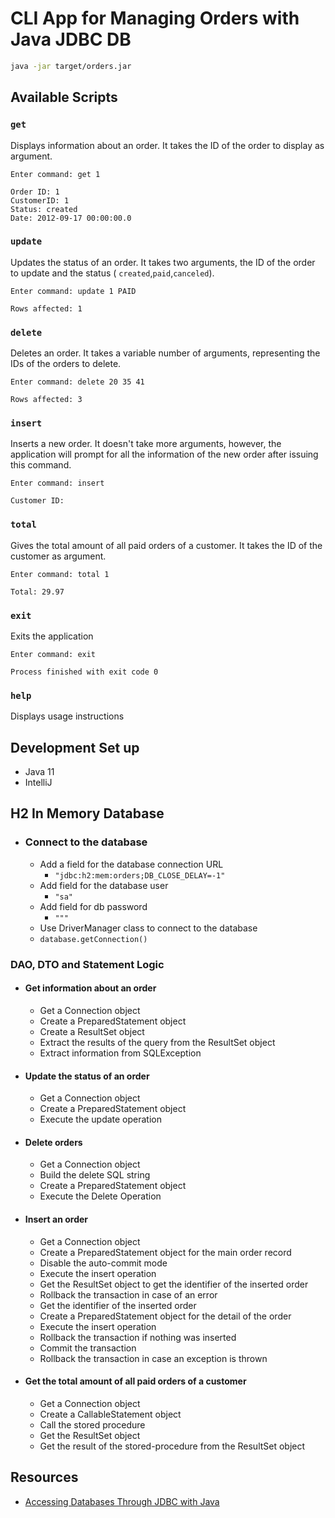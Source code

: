 # CLI App for Managing Orders with Java JDBC DB

```bash
java -jar target/orders.jar
```

## Available Scripts

### `get`

Displays information about an order.
It takes the ID of the order to display as argument.

```shell
Enter command: get 1

Order ID: 1
CustomerID: 1
Status: created
Date: 2012-09-17 00:00:00.0
```

### `update`

Updates the status of an order. It takes two arguments, the ID of the order to update and the status (
`created`,`paid`,`canceled`).

```shell
Enter command: update 1 PAID

Rows affected: 1
```

### `delete`

Deletes an order. It takes a variable number of arguments, representing the IDs of the orders to delete.

```shell
Enter command: delete 20 35 41

Rows affected: 3
```

### `insert`

Inserts a new order. It doesn't take more arguments, however, the application will prompt for all the information of the
new order after issuing this command.

```shell
Enter command: insert

Customer ID:
```

### `total`

Gives the total amount of all paid orders of a customer. It takes the ID of the customer as argument.

```shell
Enter command: total 1

Total: 29.97
```

### `exit`

Exits the application

```shell
Enter command: exit

Process finished with exit code 0
```

### `help`

Displays usage instructions

## Development Set up

* Java 11
* IntelliJ

## H2 In Memory Database

* ### Connect to the database
    * Add a field for the database connection URL
        * `"jdbc:h2:mem:orders;DB_CLOSE_DELAY=-1"`
    * Add field for the database user
        * `"sa"`
    * Add field for db password
        * `"""`
    * Use DriverManager class to connect to the database
    * `database.getConnection()`

### DAO, DTO and Statement Logic

* #### Get information about an order
    * Get a Connection object
    * Create a PreparedStatement object
    * Create a ResultSet object
    * Extract the results of the query from the ResultSet object
    * Extract information from SQLException

* #### Update the status of an order

    * Get a Connection object
    * Create a PreparedStatement object
    * Execute the update operation

* #### Delete orders

    * Get a Connection object
    * Build the delete SQL string
    * Create a PreparedStatement object
    * Execute the Delete Operation

* #### Insert an order

    * Get a Connection object
    * Create a PreparedStatement object for the main order record
    * Disable the auto-commit mode
    * Execute the insert operation
    * Get the ResultSet object to get the identifier of the inserted order
    * Rollback the transaction in case of an error
    * Get the identifier of the inserted order
    * Create a PreparedStatement object for the detail of the order
    * Execute the insert operation
    * Rollback the transaction if nothing was inserted
    * Commit the transaction
    * Rollback the transaction in case an exception is thrown

* #### Get the total amount of all paid orders of a customer

    * Get a Connection object
    * Create a CallableStatement object
    * Call the stored procedure
    * Get the ResultSet object
    * Get the result of the stored-procedure from the ResultSet object

## Resources

- [Accessing Databases Through JDBC with Java](https://app.pluralsight.com/projects/accessing-databases-through-jdbc-in-java)